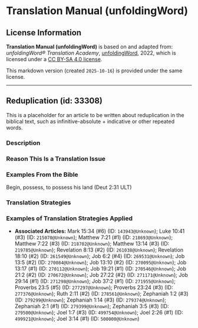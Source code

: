 # Translation Manual (unfoldingWord)

## License Information

**Translation Manual (unfoldingWord)** is based on and adapted from: _unfoldingWord® Translation Academy_, [unfoldingWord](https://unfoldingword.org/utw), 2022, which is licensed under a [CC BY-SA 4.0 license](https://creativecommons.org/licenses/by-sa/4.0/legalcode.en).

This markdown version (created `2025-10-16`) is provided under the same license.



--------------------------------

## Reduplication (id: 33308)

This is a placeholder for an article to be written about reduplication in the biblical text, such as infinitive\-absolute \+ indicative or other repeated words.

### Description

### Reason This Is a Translation Issue

### Examples From the Bible

Begin, possess, to possess his land (Deut 2:31 ULT)

### Translation Strategies

### Examples of Translation Strategies Applied

* **Associated Articles:** Mark 15:34 (#6) (ID: `143943@Unknown`); Luke 10:41 (#3) (ID: `215070@Unknown`); Matthew 7:21 (#1) (ID: `218693@Unknown`); Matthew 7:22 (#3) (ID: `218702@Unknown`); Matthew 13:14 (#3) (ID: `219785@Unknown`); Revelation 8:13 (#2) (ID: `261038@Unknown`); Revelation 18:10 (#2) (ID: `261549@Unknown`); Job 6:2 (#4) (ID: `269531@Unknown`); Job 13:5 (#2) (ID: `270084@Unknown`); Job 13:10 (#2) (ID: `270095@Unknown`); Job 13:17 (#1) (ID: `270112@Unknown`); Job 19:21 (#1) (ID: `270546@Unknown`); Job 21:2 (#2) (ID: `270672@Unknown`); Job 27:22 (#2) (ID: `271171@Unknown`); Job 29:14 (#1) (ID: `271298@Unknown`); Job 37:2 (#1) (ID: `271955@Unknown`); Proverbs 23:5 (#5) (ID: `277297@Unknown`); Proverbs 23:24 (#3) (ID: `277376@Unknown`); Ruth 2:11 (#2) (ID: `278561@Unknown`); Zephaniah 1:2 (#3) (ID: `279299@Unknown`); Zephaniah 1:14 (#3) (ID: `279374@Unknown`); Zephaniah 2:1 (#1) (ID: `279399@Unknown`); Zephaniah 3:5 (#3) (ID: `279500@Unknown`); Joel 1:7 (#3) (ID: `499754@Unknown`); Joel 2:26 (#1) (ID: `499921@Unknown`); Joel 3:14 (#1) (ID: `500000@Unknown`)

